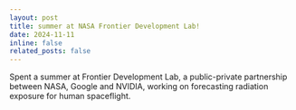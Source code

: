 ```yaml
---
layout: post
title: summer at NASA Frontier Development Lab!
date: 2024-11-11
inline: false
related_posts: false
---
```


Spent a summer at Frontier Development Lab, a public-private partnership between NASA, Google and NVIDIA, working on forecasting radiation exposure for human spaceflight.
